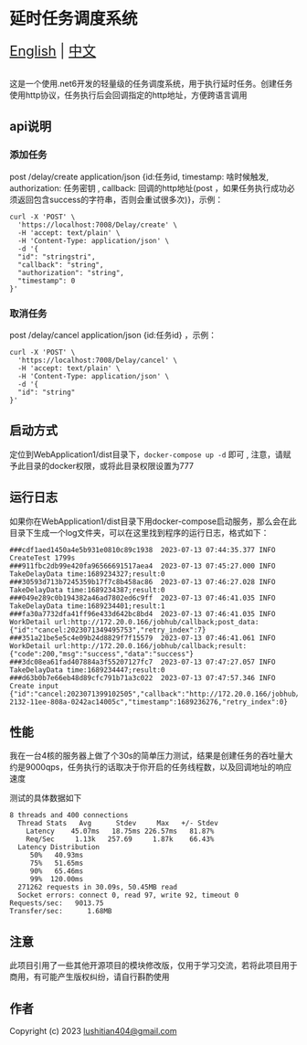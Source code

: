 # 延时任务调度系统

<div style="font-size: 1.5rem;">
  <a href="./README.md">English</a> |
  <a href="./README_ZH.md">中文</a>
</div>
</br>

这是一个使用.net6开发的轻量级的任务调度系统，用于执行延时任务。创建任务使用http协议，任务执行后会回调指定的http地址，方便跨语言调用
## api说明

### 添加任务
post /delay/create application/json {id:任务id, timestamp: 啥时候触发, authorization: 任务密钥 , callback: 回调的http地址(post ，如果任务执行成功必须返回包含success的字符串，否则会重试很多次)}，示例：
```
curl -X 'POST' \
  'https://localhost:7008/Delay/create' \
  -H 'accept: text/plain' \
  -H 'Content-Type: application/json' \
  -d '{
  "id": "stringstri",
  "callback": "string",
  "authorization": "string",
  "timestamp": 0
}'
```
### 取消任务
post /delay/cancel application/json {id:任务id} ，示例：
```
curl -X 'POST' \
  'https://localhost:7008/Delay/cancel' \
  -H 'accept: text/plain' \
  -H 'Content-Type: application/json' \
  -d '{
  "id": "string"
}'
```

## 启动方式 

定位到WebApplication1/dist目录下，`docker-compose up -d` 即可 , 注意，请赋予此目录的docker权限，或将此目录权限设置为777

## 运行日志

如果你在WebApplication1/dist目录下用docker-compose启动服务，那么会在此目录下生成一个log文件夹，可以在这里找到程序的运行日志，格式如下：

```
###cdf1aed1450a4e5b931e0810c89c1938  2023-07-13 07:44:35.377 INFO CreateTest 1799s
###911fbc2db99e420fa96566691517aea4  2023-07-13 07:45:27.000 INFO TakeDelayData time:1689234327;result:0
###30593d713b7245359b17f7c8b458ac86  2023-07-13 07:46:27.028 INFO TakeDelayData time:1689234387;result:0
###049e289c0b194382a46ad7802ed6c9ff  2023-07-13 07:46:41.035 INFO TakeDelayData time:1689234401;result:1
###fa30a7732dfa41ff96e433d642bc8bd4  2023-07-13 07:46:41.035 INFO WorkDetail url:http://172.20.0.166/jobhub/callback;post_data:{"id":"cancel:2023071349495753","retry_index":7}
###351a21be5e5c4e09b24d8829f7f15579  2023-07-13 07:46:41.061 INFO WorkDetail url:http://172.20.0.166/jobhub/callback;result:{"code":200,"msg":"success","data":"success"}
###3dc08ea61fad407884a3f55207127fc7  2023-07-13 07:47:27.057 INFO TakeDelayData time:1689234447;result:0
###d63b0b7e66eb48d89cfc791b71a3c022  2023-07-13 07:47:57.346 INFO Create input {"id":"cancel:2023071399102505","callback":"http://172.20.0.166/jobhub/callback","authorization":"4cfbad35-2132-11ee-808a-0242ac14005c","timestamp":1689236276,"retry_index":0}
```

## 性能

我在一台4核的服务器上做了个30s的简单压力测试，结果是创建任务的吞吐量大约是9000qps，任务执行的话取决于你开启的任务线程数，以及回调地址的响应速度

测试的具体数据如下

```
8 threads and 400 connections
  Thread Stats   Avg      Stdev     Max   +/- Stdev
    Latency    45.07ms   18.75ms 226.57ms   81.87%
    Req/Sec     1.13k   257.69     1.87k    66.43%
  Latency Distribution
     50%   40.93ms
     75%   51.65ms
     90%   65.46ms
     99%  120.00ms
  271262 requests in 30.09s, 50.45MB read
  Socket errors: connect 0, read 97, write 92, timeout 0
Requests/sec:   9013.75
Transfer/sec:      1.68MB
```

## 注意

此项目引用了一些其他开源项目的模块修改版，仅用于学习交流，若将此项目用于商用，有可能产生版权纠纷，请自行斟酌使用 

## 作者

Copyright (c) 2023 lushitian404@gmail.com